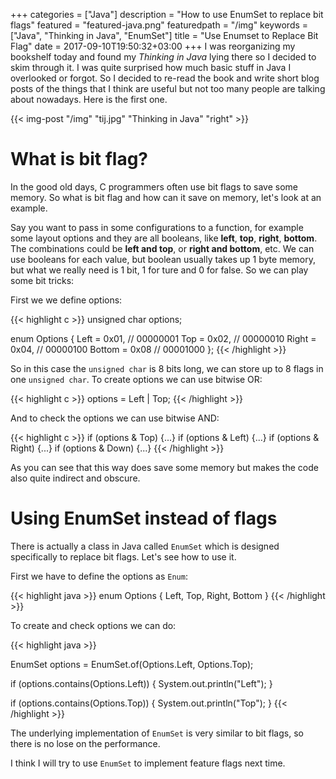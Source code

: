 +++
categories = ["Java"]
description = "How to use EnumSet to replace bit flags"
featured = "featured-java.png"
featuredpath = "/img"
keywords = ["Java", "Thinking in Java", "EnumSet"]
title = "Use Enumset to Replace Bit Flag"
date = 2017-09-10T19:50:32+03:00
+++
I was reorganizing my bookshelf today and found my *Thinking in Java* lying there so I decided to skim through it. I was quite surprised how much basic stuff in Java I overlooked or forgot. So I decided to re-read the book and write short blog posts of the things that I think are useful but not too many people are talking about nowadays. Here is the first one.

{{< img-post "/img" "tij.jpg" "Thinking in Java" "right" >}}

# What is bit flag?

In the good old days, C programmers often use bit flags to save some memory. So what is bit flag and how can it save on memory, let's look at an example.

Say you want to pass in some configurations to a function, for example some layout options and they are all booleans, like **left**, **top**, **right**, **bottom**. The combinations could be **left and top**, or **right and bottom**, etc. We can use booleans for each value, but boolean usually takes up 1 byte memory, but what we really need is 1 bit, 1 for ture and 0 for false. So we can play some bit tricks:

First we we define options:

{{< highlight c >}}
unsigned char options;

enum Options {
  Left   = 0x01,   // 00000001
  Top    = 0x02,   // 00000010
  Right  = 0x04,   // 00000100
  Bottom = 0x08    // 00001000
};
{{< /highlight >}}

So in this case the `unsigned char` is 8 bits long, we can store up to 8 flags in one `unsigned char`. To create options we can use bitwise OR:

{{< highlight c >}}
options = Left | Top;
{{< /highlight >}}

And to check the options we can use bitwise AND:

{{< highlight c >}}
if (options & Top) {...}
if (options & Left) {...}
if (options & Right) {...}
if (options & Down) {...}
{{< /highlight >}}

As you can see that this way does save some memory but makes the code also quite indirect and obscure.

# Using EnumSet instead of flags

There is actually a class in Java called `EnumSet` which is designed specifically to replace bit flags.
Let's see how to use it.

First we have to define the options as `Enum`:

{{< highlight java >}}
enum Options {
  Left, Top, Right, Bottom
}
{{< /highlight >}}

To create and check options we can do:

{{< highlight java >}}

EnumSet<Options> options = EnumSet.of(Options.Left, Options.Top);

if (options.contains(Options.Left)) {
  System.out.println("Left");
}

if (options.contains(Options.Top)) {
  System.out.println("Top");
}
{{< /highlight >}}

The underlying implementation of `EnumSet` is very similar to bit flags, so there is no lose on the performance.

I think I will try to use `EnumSet` to implement feature flags next time.
